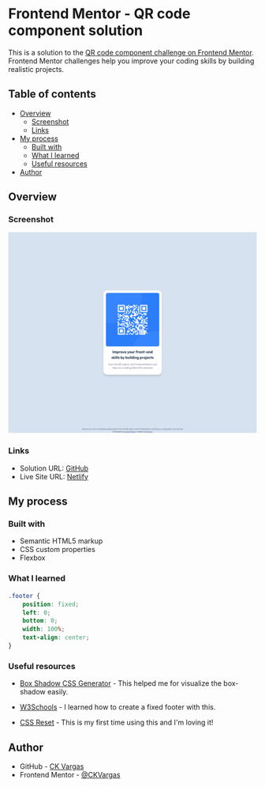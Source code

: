 # Frontend Mentor - QR code component solution

This is a solution to the [QR code component challenge on Frontend Mentor](https://www.frontendmentor.io/challenges/qr-code-component-iux_sIO_H). Frontend Mentor challenges help you improve your coding skills by building realistic projects.

## Table of contents

- [Overview](#overview)
  - [Screenshot](#screenshot)
  - [Links](#links)
- [My process](#my-process)
  - [Built with](#built-with)
  - [What I learned](#what-i-learned)
  - [Useful resources](#useful-resources)
- [Author](#author)

## Overview

### Screenshot

![](./screenshot.jpg)

### Links

- Solution URL: [GitHub](https://github.com/CKVargas/qr-code-component-challenge)
- Live Site URL: [Netlify](https://ckvargas-qr-code-challenge.netlify.app/)

## My process

### Built with

- Semantic HTML5 markup
- CSS custom properties
- Flexbox

### What I learned

```css - This centered my footer
.footer {
	position: fixed;
	left: 0;
	bottom: 0;
	width: 100%;
	text-align: center;
}
```

### Useful resources

- [Box Shadow CSS Generator](https://cssgenerator.org/box-shadow-css-generator.html) - This helped me for visualize the box-shadow easily.

- [W3Schools](https://www.w3schools.com/howto/howto_css_fixed_footer.asp) - I learned how to create a fixed footer with this.

- [CSS Reset](https://www.joshwcomeau.com/css/custom-css-reset/) - This is my first time using this and I'm loving it!

## Author

- GitHub - [CK Vargas](https://github.com/CKVargas)
- Frontend Mentor - [@CKVargas](https://www.frontendmentor.io/profile/CKVargas)
